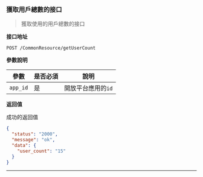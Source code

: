 ### 獲取用戶總數的接口

> 獲取使用的用戶總數的接口

**接口地址**

`POST /CommonResource/getUserCount`

**參數說明**

| 參數     | 是否必須 | 說明               |
| -------- | -------- | ------------------ |
| `app_id` | 是       | 開放平台應用的`id` |

**返回值**

成功的返回值

```json
{
  "status": "2000",
  "message": "ok",
  "data": {
    "user_count": "15"
  }
}
```

---
